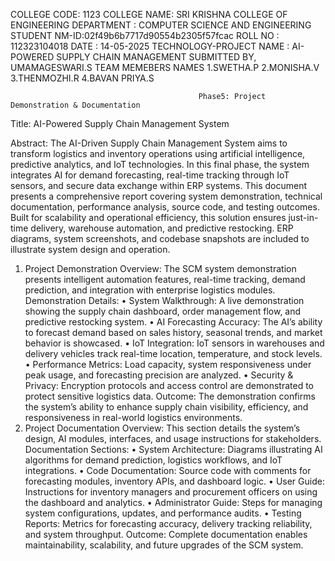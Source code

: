 COLLEGE CODE: 1123
COLLEGE NAME: SRI KRISHNA COLLEGE OF ENGINEERING
DEPARTMENT  : COMPUTER SCIENCE AND ENGINEERING
STUDENT NM-ID:02f49b6b7717d90554b2305f57fcac
ROLL NO     : 112323104018
DATE        :  14-05-2025
TECHNOLOGY-PROJECT NAME : AI-POWERED SUPPLY CHAIN MANAGEMENT
SUBMITTED BY,
UMAMAGESWARI.S
TEAM MEMEBERS NAMES 
1.SWETHA.P
2.MONISHA.V
3.THENMOZHI.R
4.BAVAN PRIYA.S

                                              Phase5: Project Demonstration & Documentation

Title: AI-Powered Supply Chain Management System

Abstract:
The AI-Driven Supply Chain Management System aims to transform logistics and inventory operations using artificial intelligence, predictive analytics, and IoT technologies. In this final phase, the system integrates AI for demand forecasting, real-time tracking through IoT sensors, and secure data exchange within ERP systems. This document presents a comprehensive report covering system demonstration, technical documentation, performance analysis, source code, and testing outcomes. Built for scalability and operational efficiency, this solution ensures just-in-time delivery, warehouse automation, and predictive restocking. ERP diagrams, system screenshots, and codebase snapshots are included to illustrate system design and operation.
 1.  Project Demonstration
Overview:
The SCM system demonstration presents intelligent automation features, real-time tracking, demand prediction, and integration with enterprise logistics modules.
Demonstration Details:
•	System Walkthrough: A live demonstration showing the supply chain dashboard, order management flow, and predictive restocking system.
•	AI Forecasting Accuracy: The AI’s ability to forecast demand based on sales history, seasonal trends, and market behavior is showcased.
•	IoT Integration: IoT sensors in warehouses and delivery vehicles track real-time location, temperature, and stock levels.
•	Performance Metrics: Load capacity, system responsiveness under peak usage, and forecasting precision are analyzed.
•	Security & Privacy: Encryption protocols and access control are demonstrated to protect sensitive logistics data.
Outcome:
The demonstration confirms the system’s ability to enhance supply chain visibility, efficiency, and responsiveness in real-world logistics environments.
2. Project Documentation
Overview:
This section details the system’s design, AI modules, interfaces, and usage instructions for stakeholders.
Documentation Sections:
•	System Architecture: Diagrams illustrating AI algorithms for demand prediction, logistics workflows, and IoT integrations.
•	Code Documentation: Source code with comments for forecasting modules, inventory APIs, and dashboard logic.
•	User Guide: Instructions for inventory managers and procurement officers on using the dashboard and analytics.
•	Administrator Guide: Steps for managing system configurations, updates, and performance audits.
•	Testing Reports: Metrics for forecasting accuracy, delivery tracking reliability, and system throughput.
Outcome:
Complete documentation enables maintainability, scalability, and future upgrades of the SCM system.
               
